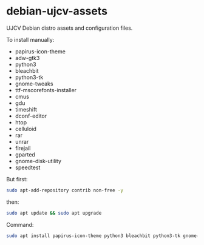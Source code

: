 # debian-ujcv-assets
UJCV Debian distro assets and configuration files.

To install manually:
- papirus-icon-theme
- adw-gtk3
- python3
- bleachbit
- python3-tk
- gnome-tweaks
- ttf-mscorefonts-installer
- cmus
- gdu
- timeshift
- dconf-editor
- htop
- celluloid
- rar
- unrar
- firejail
- gparted
- gnome-disk-utility
- speedtest

But first:
```bash
sudo apt-add-repository contrib non-free -y
```
then:

```bash
sudo apt update && sudo apt upgrade
```



Command:
```sh
sudo apt install papirus-icon-theme python3 bleachbit python3-tk gnome-tweaks ttf-mscorefonts-installer cmus gdu amberol timeshift dconf-editor htop celluloid rar unrar firejail gparted gnome-disk-utility speedtest-cli
```
